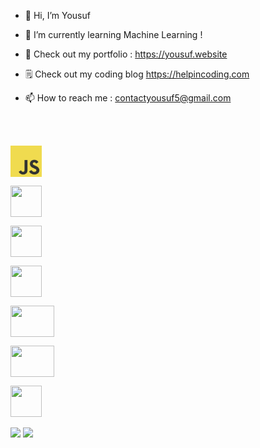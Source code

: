 - 👋 Hi, I’m Yousuf

- 🌱 I’m currently learning Machine Learning !

- 📁 Check out my portfolio : https://yousuf.website

- 🗒️ Check out my coding blog https://helpincoding.com

- 📫 How to reach me : contactyousuf5@gmail.com


<br/>
<br/>

<div>
  
<img align="top" src="https://raw.githubusercontent.com/github/explore/80688e429a7d4ef2fca1e82350fe8e3517d3494d/topics/javascript/javascript.png" width="50" height="50">&nbsp;

<img align="top" src="https://yousuf.website/static/media/php.ac20571d.svg" width="50" height="50">&nbsp;

<img align="top" src="https://yousuf.website/static/media/python.e6d7dc73.svg" width="50" height="50">&nbsp;

<img align="top" src="https://github.com/coherencez/tech-logos/raw/master/react.png" width="50" height="50">&nbsp;

<img align="top" src="https://github.com/coherencez/tech-logos/raw/master/nodejs.png" width="70" height="50">&nbsp;

<img align="top" src="https://github.com/coherencez/tech-logos/raw/master/express.png" width="70" height="50">&nbsp;

<img align="top" src="https://yousuf.website/static/media/laravel.742529fa.svg" width="50" height="50">
  
</div>

<br/>

<div>
<img align=top src="https://github-readme-stats.vercel.app/api/top-langs/?username=yousufnoor5&layout=compact&show_icons=true&title_color=ffffff&icon_color=34abeb&text_color=daf7dc&bg_color=151515"/>
<img align=top src="https://github-readme-stats.vercel.app/api?username=yousufnoor5&show_icons=true&title_color=ffffff&icon_color=34abeb&text_color=daf7dc&bg_color=151515"/>
</div>



<!---
yousufnoor5/yousufnoor5 is a ✨ special ✨ repository because its `README.md` (this file) appears on your GitHub profile.
You can click the Preview link to take a look at your changes.
--->

